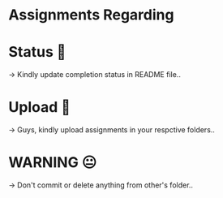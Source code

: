 # Assignments Regarding

# Status 📝
-> Kindly update completion status in README file..

# Upload 🚫
-> Guys, kindly upload assignments in your respctive folders..

# WARNING 😐
-> Don't commit or delete anything from other's folder..

